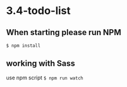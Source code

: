 # 3.4-todo-list

## When starting please run NPM
`$ npm install`

## working with Sass
 use npm script
 `$ npm run watch`
